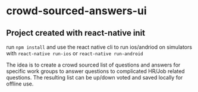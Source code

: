 # crowd-sourced-answers-ui

## Project created with react-native init

run `npm install` and use the react native cli to run ios/andriod on simulators with `react-native run-ios` or `react-native run-android`

The idea is to create a crowd sourced list of questions and answers for specific work groups to answer questions to complicated HR/Job related questions. The resulting list can be up/down voted and saved locally for offline use.
